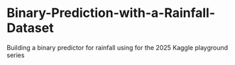 # Binary-Prediction-with-a-Rainfall-Dataset
Building a binary predictor for rainfall using for the 2025 Kaggle playground series
